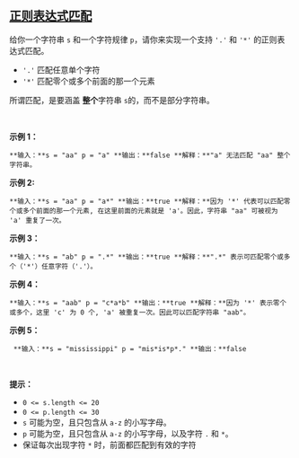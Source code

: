 ## [正则表达式匹配](https://leetcode-cn.com/problems/regular-expression-matching/)

给你一个字符串 `s` 和一个字符规律 `p`，请你来实现一个支持 `'.'` 和 `'*'` 的正则表达式匹配。

*   `'.'` 匹配任意单个字符
*   `'*'` 匹配零个或多个前面的那一个元素

所谓匹配，是要涵盖 **整个**字符串 `s`的，而不是部分字符串。

 

**示例 1：**

`
**输入：**s = "aa" p = "a"
**输出：**false
**解释：**"a" 无法匹配 "aa" 整个字符串。
`

**示例 2:**

`
**输入：**s = "aa" p = "a*"
**输出：**true
**解释：**因为 '*' 代表可以匹配零个或多个前面的那一个元素, 在这里前面的元素就是 'a'。因此，字符串 "aa" 可被视为 'a' 重复了一次。
`

**示例 3：**

`
**输入：**s = "ab" p = ".*"
**输出：**true
**解释：**".*" 表示可匹配零个或多个（'*'）任意字符（'.'）。
`

**示例 4：**

`
**输入：**s = "aab" p = "c*a*b"
**输出：**true
**解释：**因为 '*' 表示零个或多个，这里 'c' 为 0 个, 'a' 被重复一次。因此可以匹配字符串 "aab"。
`

**示例 5：**

`
**输入：**s = "mississippi" p = "mis*is*p*."
**输出：**false`

 

**提示：**

*   `0 <= s.length <= 20`
*   `0 <= p.length <= 30`
*   `s` 可能为空，且只包含从 `a-z` 的小写字母。
*   `p` 可能为空，且只包含从 `a-z` 的小写字母，以及字符 `.` 和 `*`。
*   保证每次出现字符 `*` 时，前面都匹配到有效的字符